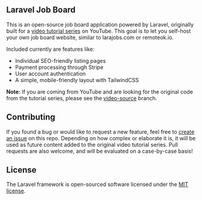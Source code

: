 ## Laravel Job Board

This is an open-source job board application powered by Laravel, originally built for a [video tutorial series](https://www.youtube.com/watch?v=4ZrOXG2B0dU&list=PL36CGZHZJqsWs907QwJrWSbN2g2NNPn6w&index=1) on YouTube. This goal is to let you self-host your own job board website, similar to larajobs.com or remoteok.io.

Included currently are features like:

- Individual SEO-friendly listing pages
- Payment processing through Stripe
- User account authentication
- A simple, mobile-friendly layout with TailwindCSS

**Note:** If you are coming from YouTube and are looking for the original code from the tutorial series, please see the [video-source](https://github.com/aschmelyun/laravel-job-board/tree/video-source) branch.

## Contributing

If you found a bug or would like to request a new feature, feel free to [create an issue](https://github.com/aschmelyun/laravel-job-board/issues/new) on this repo. Depending on how complex or elaborate it is, it will be used as future content added to the original video tutorial series. Pull requests are also welcome, and will be evaluated on a case-by-case basis!

## License

The Laravel framework is open-sourced software licensed under the [MIT license](https://opensource.org/licenses/MIT).

